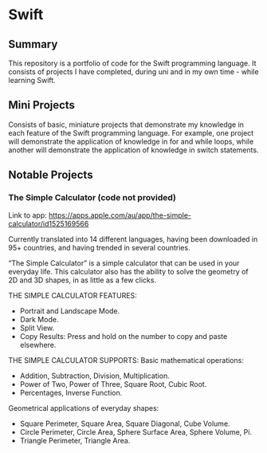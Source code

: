 # Swift
## Summary
This repository is a portfolio of code for the Swift programming language. It consists of projects I have completed, during uni and in my own time - while learning Swift.

## Mini Projects
Consists of basic, miniature projects that demonstrate my knowledge in each feature of the Swift programming language. For example, one project will demonstrate the application of knowledge in for and while loops, while another will demonstrate the application of knowledge in switch statements.

## Notable Projects
### The Simple Calculator (code not provided)
Link to app: https://apps.apple.com/au/app/the-simple-calculator/id1525169566

Currently translated into 14 different languages, having been downloaded in 95+ countries, and having trended in several countries.

“The Simple Calculator” is a simple calculator that can be used in your everyday life. This calculator also has the ability to solve the geometry of 2D and 3D shapes, in as little as a few clicks.

THE SIMPLE CALCULATOR FEATURES:
- Portrait and Landscape Mode.
- Dark Mode.
- Split View. 
- Copy Results: Press and hold on the number to copy and paste elsewhere.

THE SIMPLE CALCULATOR SUPPORTS:
Basic mathematical operations: 
- Addition, Subtraction, Division, Multiplication.
- Power of Two, Power of Three, Square Root, Cubic Root.
- Percentages, Inverse Function.

Geometrical applications of everyday shapes: 
- Square Perimeter, Square Area, Square Diagonal, Cube Volume.
- Circle Perimeter, Circle Area, Sphere Surface Area, Sphere Volume, Pi.
- Triangle Perimeter, Triangle Area.
